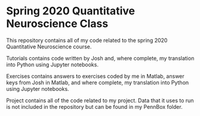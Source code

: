# Spring 2020 Quantitative Neuroscience Class

This repository contains all of my code related to the spring 2020 Quantitative Neuroscience course. 

Tutorials contains code written by Josh and, where complete, my translation into Python using Jupyter notebooks. 

Exercises contains answers to exercises coded by me in Matlab, answer keys from Josh in Matlab, and where complete, my translation into Python using Jupyter notebooks.

Project contains all of the code related to my project. Data that it uses to run is not included in the repository but can be found in my PennBox folder.
